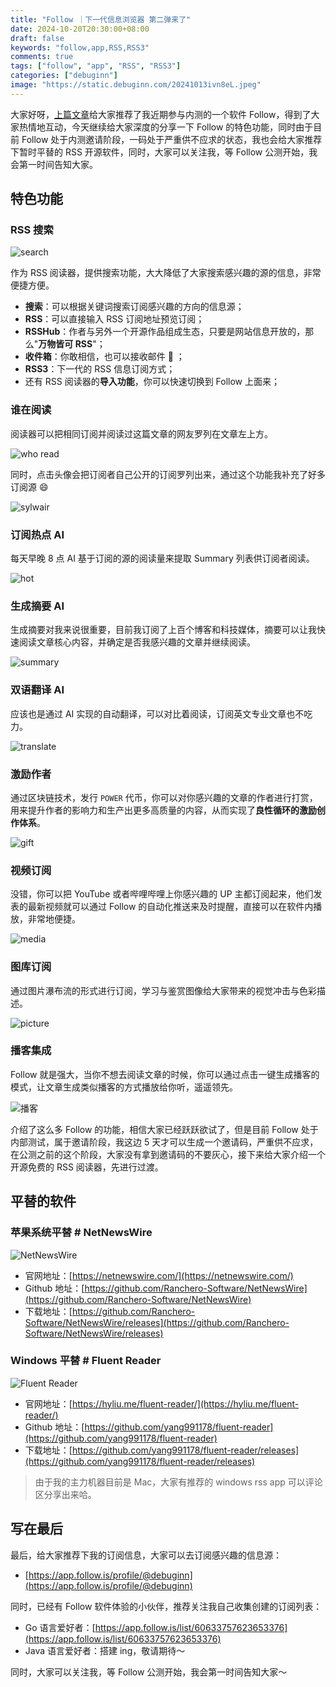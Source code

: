 ```yaml
---
title: "Follow ｜下一代信息浏览器 第二弹来了"
date: 2024-10-20T20:30:00+08:00
draft: false
keywords: "follow,app,RSS,RSS3"
comments: true
tags: ["follow", "app", "RSS", "RSS3"]
categories: ["debuginn"]
image: "https://static.debuginn.com/20241013ivn8eL.jpeg"
---
```


大家好呀，[上篇文章](/p/follow-app)给大家推荐了我近期参与内测的一个软件 Follow，得到了大家热情地互动，今天继续给大家深度的分享一下 Follow 的特色功能，同时由于目前 Follow 处于内测邀请阶段，一码处于严重供不应求的状态，我也会给大家推荐下暂时平替的 RSS 开源软件，同时，大家可以关注我，等 Follow 公测开始，我会第一时间告知大家。

## 特色功能

### RSS 搜索

![search](https://static.debuginn.com/20241018ZBVyDd.png)

作为 RSS 阅读器，提供搜索功能，大大降低了大家搜索感兴趣的源的信息，非常便捷方便。

- **搜索**：可以根据关键词搜索订阅感兴趣的方向的信息源；
- **RSS**：可以直接输入 RSS 订阅地址预览订阅；
- **RSSHub**：作者与另外一个开源作品组成生态，只要是网站信息开放的，那么"**万物皆可 RSS**"；
- **收件箱**：你敢相信，也可以接收邮件 📧 ；
- **RSS3**：下一代的 RSS 信息订阅方式；
- 还有 RSS 阅读器的**导入功能**，你可以快速切换到 Follow 上面来；

### 谁在阅读

阅读器可以把相同订阅并阅读过这篇文章的网友罗列在文章左上方。

![who read](https://static.debuginn.com/20241018vYtfMz.png)

同时，点击头像会把订阅者自己公开的订阅罗列出来，通过这个功能我补充了好多订阅源 😄

![sylwair](https://static.debuginn.com/20241018V86Unn.png)

### 订阅热点 AI 

每天早晚 8 点 AI 基于订阅的源的阅读量来提取 Summary 列表供订阅者阅读。

![hot](https://static.debuginn.com/20241018Jir4fe.png)

### 生成摘要 AI 

生成摘要对我来说很重要，目前我订阅了上百个博客和科技媒体，摘要可以让我快速阅读文章核心内容，并确定是否我感兴趣的文章并继续阅读。

![summary](https://static.debuginn.com/20241018hu1JkJ.png)

### 双语翻译 AI 

应该也是通过 AI 实现的自动翻译，可以对比着阅读，订阅英文专业文章也不吃力。

![translate](https://static.debuginn.com/20241018andNgu.png)

### 激励作者

通过区块链技术，发行 `POWER` 代币，你可以对你感兴趣的文章的作者进行打赏，用来提升作者的影响力和生产出更多高质量的内容，从而实现了**良性循环的激励创作体系**。

![gift](https://static.debuginn.com/20241018tqSDWT.png)


### 视频订阅

没错，你可以把 YouTube 或者哔哩哔哩上你感兴趣的 UP 主都订阅起来，他们发表的最新视频就可以通过 Follow 的自动化推送来及时提醒，直接可以在软件内播放，非常地便捷。

![media](https://static.debuginn.com/20241018A8zHK1.png)

### 图库订阅

通过图片瀑布流的形式进行订阅，学习与鉴赏图像给大家带来的视觉冲击与色彩描述。

![picture](https://static.debuginn.com/20241018n9RCRJ.png)


### 播客集成

Follow 就是强大，当你不想去阅读文章的时候，你可以通过点击一键生成播客的模式，让文章生成类似播客的方式播放给你听，遥遥领先。

![播客](https://static.debuginn.com/20241018Jc5OmY.png)


介绍了这么多 Follow 的功能，相信大家已经跃跃欲试了，但是目前 Follow 处于内部测试，属于邀请阶段，我这边 5 天才可以生成一个邀请码，严重供不应求，在公测之前的这个阶段，大家没有拿到邀请码的不要灰心，接下来给大家介绍一个开源免费的 RSS 阅读器，先进行过渡。

## 平替的软件

### 苹果系统平替 # **NetNewsWire**

![NetNewsWire](https://static.debuginn.com/20241020AFvwsb.jpeg)

- 官网地址：[https://netnewswire.com/](https://netnewswire.com/)
- Github 地址：[https://github.com/Ranchero-Software/NetNewsWire](https://github.com/Ranchero-Software/NetNewsWire)
- 下载地址：[https://github.com/Ranchero-Software/NetNewsWire/releases](https://github.com/Ranchero-Software/NetNewsWire/releases)

### Windows 平替 # **Fluent Reader**

![Fluent Reader](https://static.debuginn.com/20241020NLzuRr.jpeg)

- 官网地址：[https://hyliu.me/fluent-reader/](https://hyliu.me/fluent-reader/)
- Github 地址：[https://github.com/yang991178/fluent-reader](https://github.com/yang991178/fluent-reader)
- 下载地址：[https://github.com/yang991178/fluent-reader/releases](https://github.com/yang991178/fluent-reader/releases)

> 由于我的主力机器目前是 Mac，大家有推荐的 windows rss app 可以评论区分享出来哈。

## 写在最后

最后，给大家推荐下我的订阅信息，大家可以去订阅感兴趣的信息源：

- [https://app.follow.is/profile/@debuginn](https://app.follow.is/profile/@debuginn)

同时，已经有 Follow 软件体验的小伙伴，推荐关注我自己收集创建的订阅列表：

- Go 语言爱好者：[https://app.follow.is/list/60633757623653376](https://app.follow.is/list/60633757623653376)
- Java 语言爱好者：搭建 ing，敬请期待～

同时，大家可以关注我，等 Follow 公测开始，我会第一时间告知大家～